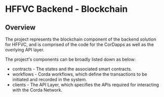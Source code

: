 
# HFFVC Backend - Blockchain

## Overview
The project represents the blockchain component of the backend solution for HFFVC, and is comprised of the code for the CorDapps as well as the overlying API layer.

The project's components can be broadly listed down as below:

* contracts - The states and the associated smart contracts.
* workflows - Corda workflows, which define the transactions to be initiated and recorded in the system.
* clients - The API Layer, which specifies the APIs required for interacting with the Corda Network.
